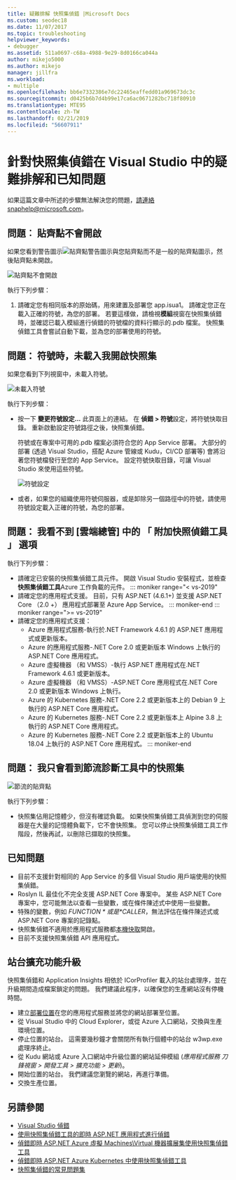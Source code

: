 ```yaml
---
title: 疑難排解 快照集偵錯 |Microsoft Docs
ms.custom: seodec18
ms.date: 11/07/2017
ms.topic: troubleshooting
helpviewer_keywords:
- debugger
ms.assetid: 511a0697-c68a-4988-9e29-8d0166ca044a
author: mikejo5000
ms.author: mikejo
manager: jillfra
ms.workload:
- multiple
ms.openlocfilehash: bb6e7332386e7dc22465eaffedd01a969673dc3c
ms.sourcegitcommit: d0425b6b7d4b99e17ca6ac0671282bc718f80910
ms.translationtype: MTE95
ms.contentlocale: zh-TW
ms.lasthandoff: 02/21/2019
ms.locfileid: "56607911"
---
```

# <a name="troubleshooting-and-known-issues-for-snapshot-debugging-in-visual-studio"></a>針對快照集偵錯在 Visual Studio 中的疑難排解和已知問題

如果這篇文章中所述的步驟無法解決您的問題，請連絡snaphelp@microsoft.com。

## <a name="issue-snappoint-does-not-turn-on"></a>問題︰ 貼齊點不會開啟

如果您看到警告圖示![貼齊點警告圖示](../debugger/media/snapshot-troubleshooting-snappoint-warning-icon.png "貼齊點警告圖示")與您貼齊點而不是一般的貼齊點圖示，然後貼齊點未開啟。

![貼齊點不會開啟](../debugger/media/snapshot-troubleshooting-dont-turn-on.png "貼齊點不會開啟")

執行下列步驟：

1. 請確定您有相同版本的原始碼，用來建置及部署您 app.isua1。 請確定您正在載入正確的符號，為您的部署。 若要這樣做，請檢視**模組**視窗在快照集偵錯時，並確認已載入模組進行偵錯的符號檔的資料行顯示的.pdb 檔案。 快照集偵錯工具會嘗試自動下載，並為您的部署使用的符號。

## <a name="issue-symbols-do-not-load-when-i-open-a-snapshot"></a>問題： 符號時，未載入我開啟快照集

如果您看到下列視窗中，未載入符號。

![未載入符號](../debugger/media/snapshot-troubleshooting-symbols-wont-load.png "未載入符號")

執行下列步驟：

- 按一下 **變更符號設定...** 此頁面上的連結。 在 **偵錯 > 符號**設定，將符號快取目錄。 重新啟動設定符號路徑之後，快照集偵錯。

   符號或在專案中可用的.pdb 檔案必須符合您的 App Service 部署。 大部分的部署 (透過 Visual Studio，搭配 Azure 管線或 Kudu，CI/CD 部署等) 會將沿著您符號檔發行至您的 App Service。 設定符號快取目錄，可讓 Visual Studio 來使用這些符號。

   ![符號設定](../debugger/media/snapshot-troubleshooting-symbol-settings.png "符號設定")

- 或者，如果您的組織使用符號伺服器，或是卸除另一個路徑中的符號，請使用符號設定載入正確的符號，為您的部署。

## <a name="issue-i-cannot-see-the-attach-snapshot-debugger-option-in-the-cloud-explorer"></a>問題： 我看不到 [雲端總管] 中的 「 附加快照偵錯工具 」 選項

執行下列步驟：

- 請確定已安裝的快照集偵錯工具元件。 開啟 Visual Studio 安裝程式，並檢查**快照集偵錯工具**Azure 工作負載的元件。
::: moniker range="< vs-2019"
- 請確定您的應用程式支援。 目前，只有 ASP.NET (4.6.1+) 並支援 ASP.NET Core （2.0 +） 應用程式部署至 Azure App Service。
::: moniker-end
::: moniker range=">= vs-2019"
- 請確定您的應用程式支援：
  - Azure 應用程式服務-執行於.NET Framework 4.6.1 的 ASP.NET 應用程式或更新版本。
  - Azure 的應用程式服務-.NET Core 2.0 或更新版本 Windows 上執行的 ASP.NET Core 應用程式。
  - Azure 虛擬機器 （和 VMSS）-執行 ASP.NET 應用程式在.NET Framework 4.6.1 或更新版本。
  - Azure 虛擬機器 （和 VMSS）-ASP.NET Core 應用程式在.NET Core 2.0 或更新版本 Windows 上執行。
  - Azure 的 Kubernetes 服務-.NET Core 2.2 或更新版本上的 Debian 9 上執行的 ASP.NET Core 應用程式。
  - Azure 的 Kubernetes 服務-.NET Core 2.2 或更新版本上 Alpine 3.8 上執行的 ASP.NET Core 應用程式。
  - Azure 的 Kubernetes 服務-.NET Core 2.2 或更新版本上的 Ubuntu 18.04 上執行的 ASP.NET Core 應用程式。
::: moniker-end

## <a name="issue-i-only-see-throttled-snapshots-in-the-diagnostic-tools"></a>問題： 我只會看到節流診斷工具中的快照集

![節流的貼齊點](../debugger/media/snapshot-troubleshooting-throttled-snapshots.png "節流的貼齊點")

執行下列步驟：

- 快照集佔用記憶體少，但沒有確認負載。 如果快照集偵錯工具偵測到您的伺服器是在大量的記憶體負載下，它不會快照集。 您可以停止快照集偵錯工具工作階段，然後再試，以刪除已擷取的快照集。

## <a name="known-issues"></a>已知問題

- 目前不支援針對相同的 App Service 的多個 Visual Studio 用戶端使用的快照集偵錯。
- Roslyn IL 最佳化不完全支援 ASP.NET Core 專案中。 某些 ASP.NET Core 專案中，您可能無法以查看一些變數，或在條件陳述式中使用一些變數。
- 特殊的變數，例如 *$FUNCTION*或是 *$CALLER*，無法評估在條件陳述式或 ASP.NET Core 專案的記錄點。
- 快照集偵錯不適用於應用程式服務都[本機快取](/azure/app-service/app-service-local-cache)開啟。
- 目前不支援快照集偵錯 API 應用程式。

## <a name="site-extension-upgrade"></a>站台擴充功能升級

快照集偵錯和 Application Insights 相依於 ICorProfiler 載入的站台處理序，並在升級期間造成檔案鎖定的問題。 我們建議此程序，以確保您的生產網站沒有停機時間。

- 建立[部署位置](/azure/app-service/web-sites-staged-publishing)在您的應用程式服務並將您的網站部署至位置。
- 從 Visual Studio 中的 Cloud Explorer，或從 Azure 入口網站，交換與生產環境位置。
- 停止位置的站台。 這需要幾秒鐘才會關閉所有執行個體中的站台 w3wp.exe 處理序終止。
- 從 Kudu 網站或 Azure 入口網站中升級位置的網站延伸模組 (*應用程式服務 刀鋒視窗 > 開發工具 > 擴充功能 > 更新*)。
- 開始位置的站台。 我們建議您瀏覽的網站，再進行準備。
- 交換生產位置。

## <a name="see-also"></a>另請參閱

- [Visual Studio 偵錯](../debugger/index.md)
- [使用快照集偵錯工具的即時 ASP.NET 應用程式進行偵錯](../debugger/debug-live-azure-applications.md)
- [偵錯即時 ASP.NET Azure 虛擬 Machines\Virtual 機器擴展集使用快照集偵錯工具](../debugger/debug-live-azure-virtual-machines.md)
- [偵錯即時 ASP.NET Azure Kubernetes 中使用快照集偵錯工具](../debugger/debug-live-azure-kubernetes.md)
- [快照集偵錯的常見問題集](../debugger/debug-live-azure-apps-faq.md)